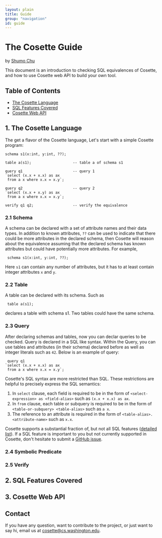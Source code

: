```yaml
---
layout: plain
title: Guide
group: "navigation"
id: guide
---
```


# The Cosette Guide

by [Shumo Chu](www.shumochu.com)

This document is an introduction to checking SQL equivalences of Cosette, and how to use Cosette web API to build your own tool. 

## Table of Contents
* [The Cosette Language](#lang)
* [SQL Features Covered](#sql)
* [Cosette Web API](#api)

## 1. The Cosette Language <a id="lang"></a>

The get a flavor of the Cosette language, Let's start with a simple Cosette program: 

<pre><code>schema s1(x:int, y:int, ??);

table a(s1);                   -- table a of schema s1

query q1                       -- query 1
`select (x.x + x.x) as ax
 from a x where x.x = x.y`;

query q2                       -- query 2
`select (x.x + x.y) as ax
 from a x where x.x = x.y`;

verify q1 q2;                  -- verify the equivalence
</code></pre>

### 2.1 Schema 

A schema can be declared with a set of attribute names and their data types. In addition to known attributes, `??` can be used to indicate that there could be more attributes in the declared schema, then Cosette will reason about the equivalence assuming that the declared schema has known attributes but could have potentially more attributes. For example, 

<pre><code> schema s1(x:int, y:int, ??); </code></pre> 

Here `s1` can contain any number of attributes, but it has to at least contain integer attributes `x` and `y`. 

### 2.2 Table

A table can be declared with its schema. Such as 

<pre><code> table a(s1); </code></pre> 

declares a table with schema s1. Two tables could have the same schema. 

### 2.3 Query

After declaring schemas and tables, now you can declar queries to be checked. Query is declared in a SQL like syntax. Within the Query, you can use tables and attributes (in their schema) declared before as well as integer literals such as `42`. Below is an example of query:

<pre><code> query q1
`select (x.x + x.x) as ax
 from a x where x.x = x.y`;</code></pre> 

Cosette's SQL syntax are more restricted than SQL. These restrictions are helpful to precisely express the SQL semantics:
1. In `select` clause, each field is required to be in the form of `<select-expression> as <field-alias>` such as `(x.x + x.x) as ax`.
2. In `from` clause, each table or subquery is required to be in the form of `<table-or-subquery> <table-alias>` such as `a x`.
3. The reference to an attribute is required in the form of `<table-alias>.<attribute-name>` such as `x.x`.

Cosette supports a substantial fraction of, but not all SQL features ([detailed list](#sql)). If a SQL feature is important to you but not currently supported in Cosette, don't hesitate to submit a [GitHub issue](https://github.com/uwdb/Cosette/issues).

### 2.4 Symbolic Predicate

### 2.5 Verify

## 2. SQL Features Covered <a id="sql"> </a>

## 3. Cosette Web API <a id="api"> </a>

## Contact

If you have any question, want to contribute to the project, or just want to say hi, email us at 
[cosette@cs.washington.edu](mailto:cosette@cs.washington.edu). 

